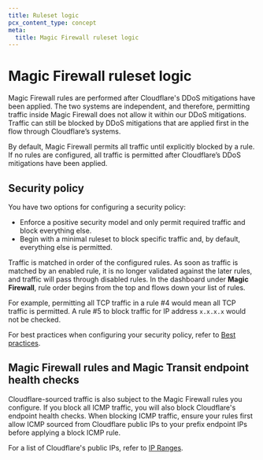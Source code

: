 ```yaml
---
title: Ruleset logic
pcx_content_type: concept
meta:
  title: Magic Firewall ruleset logic
---
```


# Magic Firewall ruleset logic

Magic Firewall rules are performed after Cloudflare's DDoS mitigations have been applied. The two systems are independent, and therefore, permitting traffic inside Magic Firewall does not allow it within our DDoS mitigations. Traffic can still be blocked by DDoS mitigations that are applied first in the flow through Cloudflare’s systems.

By default, Magic Firewall permits all traffic until explicitly blocked by a rule. If no rules are configured, all traffic is permitted after Cloudflare’s DDoS mitigations have been applied.

## Security policy

You have two options for configuring a security policy:

- Enforce a positive security model and only permit required traffic and block everything else.
- Begin with a minimal ruleset to block specific traffic and, by default, everything else is permitted.

Traffic is matched in order of the configured rules. As soon as traffic is matched by an enabled rule, it is no longer validated against the later rules, and traffic will pass through disabled rules. In the dashboard under **Magic Firewall**, rule order begins from the top and flows down your list of rules.

For example, permitting all TCP traffic in a rule #4 would mean all TCP traffic is permitted. A rule #5 to block traffic for IP address `x.x.x.x` would not be checked.

For best practices when configuring your security policy, refer to [Best practices](/magic-firewall/best-practices/).

## Magic Firewall rules and Magic Transit endpoint health checks

Cloudflare-sourced traffic is also subject to the Magic Firewall rules you configure. If you block all ICMP traffic, you will also block Cloudflare's endpoint health checks. When blocking ICMP traffic, ensure your rules first allow ICMP sourced from Cloudflare public IPs to your prefix endpoint IPs before applying a block ICMP rule.

For a list of Cloudflare's public IPs, refer to [IP Ranges](https://www.cloudflare.com/ips/).

